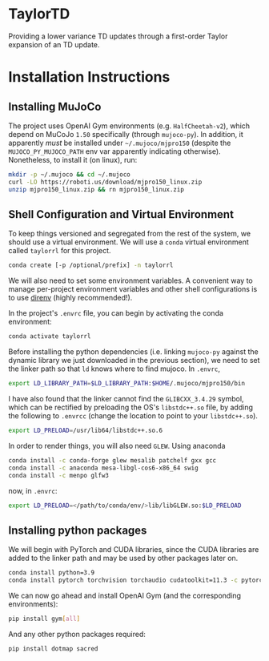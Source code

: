 # TaylorTD

Providing a lower variance TD updates through a first-order Taylor expansion of an TD update.

# Installation Instructions

## Installing MuJoCo

The project uses OpenAI Gym environments (e.g. `HalfCheetah-v2`), which depend
on MuCoJo `1.50` specifically (through `mujoco-py`). In addition, it apparently
_must_ be installed under `~/.mujoco/mjpro150` (despite the
`MUJOCO_PY_MUJOCO_PATH` env var apparently indicating otherwise). Nonetheless,
to install it (on linux), run:

``` sh
mkdir -p ~/.mujoco && cd ~/.mujoco
curl -LO https://roboti.us/download/mjpro150_linux.zip
unzip mjpro150_linux.zip && rn mjpro150_linux.zip
```

## Shell Configuration and Virtual Environment

To keep things versioned and segregated from the rest of the system, we should
use a virtual environment. We will use a `conda` virtual environment called
`taylorrl` for this project.

``` sh
conda create [-p /optional/prefix] -n taylorrl
```

We will also need to set some environment variables. A convenient way to manage
per-project environment variables and other shell configurations is to use
[direnv](https://direnv.net/) (highly recommended!).

In the project's `.envrc` file, you can begin by activating the conda environment:

``` sh
conda activate taylorrl
```

Before installing the python dependencies (i.e. linking `mujoco-py` against the
dynamic library we just downloaded in the previous section), we need to set the
linker path so that `ld` knows where to find mujoco. In `.envrc`,


``` sh
export LD_LIBRARY_PATH=$LD_LIBRARY_PATH:$HOME/.mujoco/mjpro150/bin
```

I have also found that the linker cannot find the `GLIBCXX_3.4.29` symbol, which
can be rectified by preloading the OS's `libstdc++.so` file, by adding the
following to `.envrcc` (change the location to point to your `libstdc++.so`).

``` sh
export LD_PRELOAD=/usr/lib64/libstdc++.so.6
```

In order to render things, you will also need `GLEW`. Using anaconda

``` sh
conda install -c conda-forge glew mesalib patchelf gxx gcc
conda install -c anaconda mesa-libgl-cos6-x86_64 swig
conda install -c menpo glfw3
```

now, in `.envrc`:

``` sh
export LD_PRELOAD=</path/to/conda/env/>lib/libGLEW.so:$LD_PRELOAD
```

## Installing python packages

We will begin with PyTorch and CUDA libraries, since the CUDA libraries are
added to the linker path and may be used by other packages later on.

``` sh
conda install python=3.9
conda install pytorch torchvision torchaudio cudatoolkit=11.3 -c pytorch
```

We can now go ahead and install OpenAI Gym (and the corresponding environments):

``` sh
pip install gym[all]
```

And any other python packages required:

``` sh
pip install dotmap sacred
```

